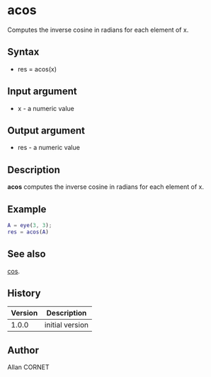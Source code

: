 

# acos

Computes the inverse cosine in radians for each element of x.

## Syntax

- res = acos(x)

## Input argument

 - x - a numeric value

## Output argument

 - res - a numeric value

## Description

<b>acos</b> computes the inverse cosine in radians for each element of x.

## Example

```matlab
A = eye(3, 3);
res = acos(A)
```

## See also

[cos](cos.html).
## History

|Version|Description|
|------|------|
|1.0.0|initial version|


## Author

Allan CORNET



